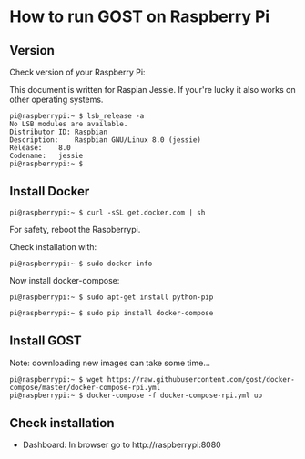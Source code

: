 # How to run GOST on Raspberry Pi

## Version

Check version of your Raspberry Pi:

This document is written for Raspian Jessie. If your're lucky it also works on other operating systems.

```
pi@raspberrypi:~ $ lsb_release -a
No LSB modules are available.
Distributor ID:	Raspbian
Description:	Raspbian GNU/Linux 8.0 (jessie)
Release:	8.0
Codename:	jessie
pi@raspberrypi:~ $ 
```

## Install Docker

```
pi@raspberrypi:~ $ curl -sSL get.docker.com | sh
```

For safety, reboot the Raspberrypi.

Check installation with:

```
pi@raspberrypi:~ $ sudo docker info
```
Now install docker-compose:

```
pi@raspberrypi:~ $ sudo apt-get install python-pip

pi@raspberrypi:~ $ sudo pip install docker-compose

```

## Install GOST

Note: downloading new images can take some time... 

```
pi@raspberrypi:~ $ wget https://raw.githubusercontent.com/gost/docker-compose/master/docker-compose-rpi.yml
pi@raspberrypi:~ $ docker-compose -f docker-compose-rpi.yml up
```

## Check installation

- Dashboard: In browser go to http://raspberrypi:8080
